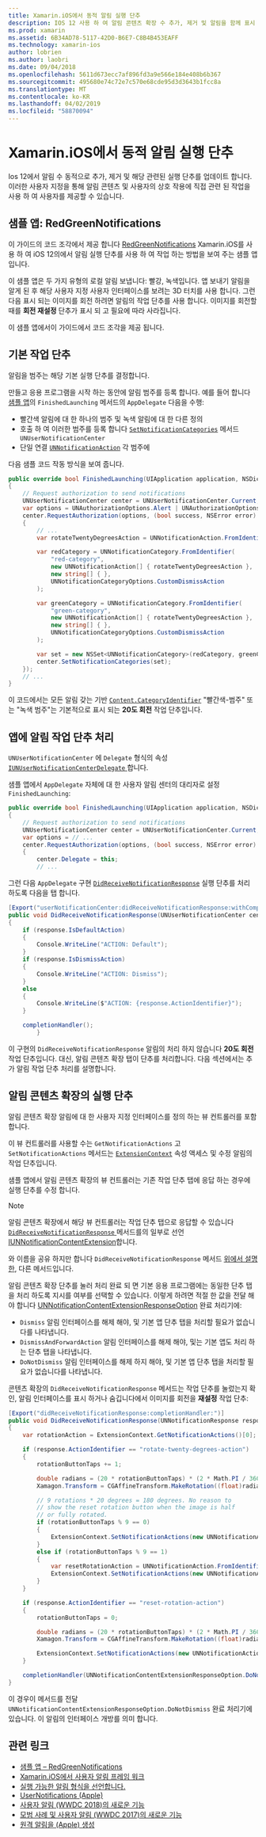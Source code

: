 ```yaml
---
title: Xamarin.iOS에서 동적 알림 실행 단추
description: IOS 12 사용 하 여 알림 콘텐츠 확장 수 추가, 제거 및 알림을 함께 표시 되는 작업 단추를 업데이트 합니다. 이 문서에서는 Xamarin.iOS를 사용 하 여 동적 알림 실행 단추를 사용 하는 방법을 설명 합니다.
ms.prod: xamarin
ms.assetid: 6B34AD78-5117-42D0-B6E7-C8B4B453EAFF
ms.technology: xamarin-ios
author: lobrien
ms.author: laobri
ms.date: 09/04/2018
ms.openlocfilehash: 5611d673ecc7af896fd3a9e566e184e408b6b367
ms.sourcegitcommit: 495680e74c72e7c570e68cde95d3d3643b1fcc8a
ms.translationtype: MT
ms.contentlocale: ko-KR
ms.lasthandoff: 04/02/2019
ms.locfileid: "58870094"
---
```

# <a name="dynamic-notification-action-buttons-in-xamarinios"></a>Xamarin.iOS에서 동적 알림 실행 단추

Ios 12에서 알림 수 동적으로 추가, 제거 및 해당 관련된 실행 단추를 업데이트 합니다. 이러한 사용자 지정을 통해 알림 콘텐츠 및 사용자의 상호 작용에 직접 관련 된 작업을 사용 하 여 사용자를 제공할 수 있습니다.

## <a name="sample-app-redgreennotifications"></a>샘플 앱: RedGreenNotifications

이 가이드의 코드 조각에서 제공 합니다 [RedGreenNotifications](https://developer.xamarin.com/samples/monotouch/iOS12/RedGreenNotifications) Xamarin.iOS를 사용 하 여 iOS 12의에서 알림 실행 단추를 사용 하 여 작업 하는 방법을 보여 주는 샘플 앱입니다.

이 샘플 앱은 두 가지 유형의 로컬 알림 보냅니다: 빨강, 녹색입니다.
앱 보내기 알림을 알게 된 후 해당 사용자 지정 사용자 인터페이스를 보려는 3D 터치를 사용 합니다. 그런 다음 표시 되는 이미지를 회전 하려면 알림의 작업 단추를 사용 합니다. 이미지를 회전할 때를 **회전 재설정** 단추가 표시 되 고 필요에 따라 사라집니다.

이 샘플 앱에서이 가이드에서 코드 조각을 제공 됩니다.

## <a name="default-action-buttons"></a>기본 작업 단추

알림을 범주는 해당 기본 실행 단추를 결정합니다.

만들고 응용 프로그램을 시작 하는 동안에 알림 범주를 등록 합니다.
예를 들어 합니다 [샘플 앱](#sample-app-redgreennotifications)의 `FinishedLaunching` 메서드의 `AppDelegate` 다음을 수행:

- 빨간색 알림에 대 한 하나의 범주 및 녹색 알림에 대 한 다른 정의
- 호출 하 여 이러한 범주를 등록 합니다 [`SetNotificationCategories`](xref:UserNotifications.UNUserNotificationCenter.SetNotificationCategories*)
메서드 `UNUserNotificationCenter`
- 단일 연결 [`UNNotificationAction`](xref:UserNotifications.UNNotificationAction)
각 범주에

다음 샘플 코드 작동 방식을 보여 줍니다.

```csharp
public override bool FinishedLaunching(UIApplication application, NSDictionary launchOptions)
{
    // Request authorization to send notifications
    UNUserNotificationCenter center = UNUserNotificationCenter.Current;
    var options = UNAuthorizationOptions.Alert | UNAuthorizationOptions.Sound | UNAuthorizationOptions.Provisional | UNAuthorizationOptions.ProvidesAppNotificationSettings;
    center.RequestAuthorization(options, (bool success, NSError error) =>
    {
        // ...
        var rotateTwentyDegreesAction = UNNotificationAction.FromIdentifier("rotate-twenty-degrees-action", "Rotate 20°", UNNotificationActionOptions.None);

        var redCategory = UNNotificationCategory.FromIdentifier(
            "red-category",
            new UNNotificationAction[] { rotateTwentyDegreesAction },
            new string[] { },
            UNNotificationCategoryOptions.CustomDismissAction
        );

        var greenCategory = UNNotificationCategory.FromIdentifier(
            "green-category",
            new UNNotificationAction[] { rotateTwentyDegreesAction },
            new string[] { },
            UNNotificationCategoryOptions.CustomDismissAction
        );

        var set = new NSSet<UNNotificationCategory>(redCategory, greenCategory);
        center.SetNotificationCategories(set);
    });
    // ...
}
```

이 코드에서는 모든 알림 갖는 기반 [`Content.CategoryIdentifier`](xref:UserNotifications.UNNotificationContent.CategoryIdentifier)
"빨간색-범주" 또는 "녹색 범주"는 기본적으로 표시 되는 **20도 회전** 작업 단추입니다.

## <a name="in-app-handling-of-notification-action-buttons"></a>앱에 알림 작업 단추 처리

`UNUserNotificationCenter` 에 `Delegate` 형식의 속성 [ `IUNUserNotificationCenterDelegate` ](xref:UserNotifications.IUNUserNotificationCenterDelegate)합니다.

샘플 앱에서 `AppDelegate` 자체에 대 한 사용자 알림 센터의 대리자로 설정 `FinishedLaunching`:

```csharp
public override bool FinishedLaunching(UIApplication application, NSDictionary launchOptions)
{
    // Request authorization to send notifications
    UNUserNotificationCenter center = UNUserNotificationCenter.Current;
    var options = // ...
    center.RequestAuthorization(options, (bool success, NSError error) =>
    {
        center.Delegate = this;
        // ...
```

그런 다음 `AppDelegate` 구현 [`DidReceiveNotificationResponse`](xref:UserNotifications.UNUserNotificationCenterDelegate_Extensions.DidReceiveNotificationResponse*)
실행 단추를 처리 하도록 다음을 탭 합니다.

```csharp
[Export("userNotificationCenter:didReceiveNotificationResponse:withCompletionHandler:")]
public void DidReceiveNotificationResponse(UNUserNotificationCenter center, UNNotificationResponse response, System.Action completionHandler)
{
    if (response.IsDefaultAction)
    {
        Console.WriteLine("ACTION: Default");
    }
    if (response.IsDismissAction)
    {
        Console.WriteLine("ACTION: Dismiss");
    }
    else
    {
        Console.WriteLine($"ACTION: {response.ActionIdentifier}");
    }

    completionHandler();
        }
```

이 구현의 `DidReceiveNotificationResponse` 알림의 처리 하지 않습니다 **20도 회전** 작업 단추입니다. 대신, 알림 콘텐츠 확장 탭이 단추를 처리합니다. 다음 섹션에서는 추가 알림 작업 단추 처리를 설명합니다.

## <a name="action-buttons-in-the-notification-content-extension"></a>알림 콘텐츠 확장의 실행 단추

알림 콘텐츠 확장 알림에 대 한 사용자 지정 인터페이스를 정의 하는 뷰 컨트롤러를 포함 합니다.

이 뷰 컨트롤러를 사용할 수는 `GetNotificationActions` 고 `SetNotificationActions` 메서드는 [`ExtensionContext`](xref:UIKit.UIViewController.ExtensionContext)
속성 액세스 및 수정 알림의 작업 단추입니다.

샘플 앱에서 알림 콘텐츠 확장의 뷰 컨트롤러는 기존 작업 단추 탭에 응답 하는 경우에 실행 단추를 수정 합니다.

> [!NOTE]
> 알림 콘텐츠 확장에서 해당 뷰 컨트롤러는 작업 단추 탭으로 응답할 수 있습니다 [ `DidReceiveNotificationResponse` ](xref:UserNotificationsUI.UNNotificationContentExtension_Extensions.DidReceiveNotificationResponse*) 메서드를의 일부로 선언 [IUNNotificationContentExtension](xref:UserNotificationsUI.IUNNotificationContentExtension)합니다.
>
> 와 이름을 공유 하지만 합니다 `DidReceiveNotificationResponse` 메서드 [위에서 설명한](#in-app-handling-of-notification-action-buttons), 다른 메서드입니다.
>
> 알림 콘텐츠 확장 단추를 눌러 처리 완료 되 면 기본 응용 프로그램에는 동일한 단추 탭을 처리 하도록 지시를 여부를 선택할 수 있습니다. 이렇게 하려면 적절 한 값을 전달 해야 합니다 [UNNotificationContentExtensionResponseOption](xref:UserNotificationsUI.UNNotificationContentExtensionResponseOption) 완료 처리기에:
>
> - `Dismiss` 알림 인터페이스를 해제 해야, 및 기본 앱 단추 탭을 처리할 필요가 없습니다를 나타냅니다.
> - `DismissAndForwardAction` 알림 인터페이스를 해제 해야, 및는 기본 앱도 처리 하는 단추 탭을 나타냅니다.
> - `DoNotDismiss` 알림 인터페이스를 해제 하지 해야, 및 기본 앱 단추 탭을 처리할 필요가 없습니다를 나타냅니다.

콘텐츠 확장의 `DidReceiveNotificationResponse` 메서드는 작업 단추를 눌렀는지 확인, 알림 인터페이스를 표시 하거나 숨깁니다에서 이미지를 회전을 **재설정** 작업 단추:

```csharp
[Export("didReceiveNotificationResponse:completionHandler:")]
public void DidReceiveNotificationResponse(UNNotificationResponse response, Action<UNNotificationContentExtensionResponseOption> completionHandler)
{
    var rotationAction = ExtensionContext.GetNotificationActions()[0];

    if (response.ActionIdentifier == "rotate-twenty-degrees-action")
    {
        rotationButtonTaps += 1;

        double radians = (20 * rotationButtonTaps) * (2 * Math.PI / 360.0);
        Xamagon.Transform = CGAffineTransform.MakeRotation((float)radians);

        // 9 rotations * 20 degrees = 180 degrees. No reason to
        // show the reset rotation button when the image is half
        // or fully rotated.
        if (rotationButtonTaps % 9 == 0)
        {
            ExtensionContext.SetNotificationActions(new UNNotificationAction[] { rotationAction });
        }
        else if (rotationButtonTaps % 9 == 1)
        {
            var resetRotationAction = UNNotificationAction.FromIdentifier("reset-rotation-action", "Reset rotation", UNNotificationActionOptions.None);
            ExtensionContext.SetNotificationActions(new UNNotificationAction[] { rotationAction, resetRotationAction });
        }
    }

    if (response.ActionIdentifier == "reset-rotation-action")
    {
        rotationButtonTaps = 0;

        double radians = (20 * rotationButtonTaps) * (2 * Math.PI / 360.0);
        Xamagon.Transform = CGAffineTransform.MakeRotation((float)radians);

        ExtensionContext.SetNotificationActions(new UNNotificationAction[] { rotationAction });
    }

    completionHandler(UNNotificationContentExtensionResponseOption.DoNotDismiss);
}
```

이 경우이 메서드를 전달 `UNNotificationContentExtensionResponseOption.DoNotDismiss` 완료 처리기에 있습니다. 이 알림의 인터페이스 개방를 의미 합니다.

## <a name="related-links"></a>관련 링크

- [샘플 앱 – RedGreenNotifications](https://developer.xamarin.com/samples/monotouch/iOS12/RedGreenNotifications)
- [Xamarin.iOS에서 사용자 알림 프레임 워크](~/ios/platform/user-notifications/index.md)
- [실행 가능한 알림 형식을 선언합니다.](https://developer.apple.com/documentation/usernotifications/declaring_your_actionable_notification_types?language=objc)
- [UserNotifications (Apple)](https://developer.apple.com/documentation/usernotifications?language=objc)
- [사용자 알림 (WWDC 2018)의 새로운 기능](https://developer.apple.com/videos/play/wwdc2018/710/)
- [모범 사례 및 사용자 알림 (WWDC 2017)의 새로운 기능](https://developer.apple.com/videos/play/wwdc2017/708/)
- [원격 알림을 (Apple) 생성](https://developer.apple.com/documentation/usernotifications/setting_up_a_remote_notification_server/generating_a_remote_notification)
